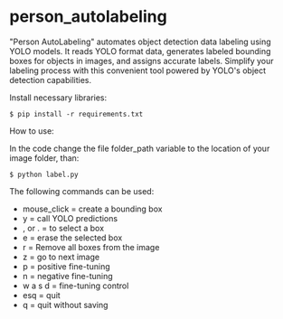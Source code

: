 # person_autolabeling
"Person AutoLabeling" automates object detection data labeling using YOLO models. It reads YOLO format data, generates labeled bounding boxes for objects in images, and assigns accurate labels. Simplify your labeling process with this convenient tool powered by YOLO's object detection capabilities.

Install necessary libraries:

```
$ pip install -r requirements.txt
```

How to use:

In the code change the file folder_path variable to the location of your image folder, than:

```
$ python label.py
```

The following commands can be used:

*    mouse_click = create a bounding box
*    y = call YOLO predictions
*    , or . = to select a box
*    e = erase the selected box
*    r = Remove all boxes from the image
*    z = go to next image 
*    p = positive fine-tuning
*    n = negative fine-tuning
*    w a s d = fine-tuning control
*    esq = quit
*    q = quit without saving

